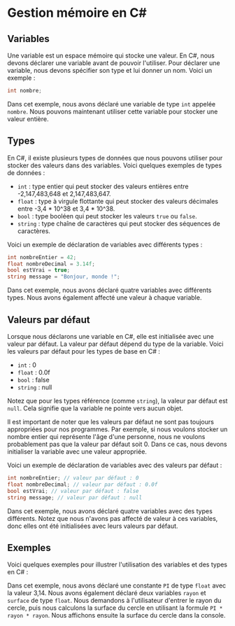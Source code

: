 # Gestion mémoire en C#

## Variables

Une variable est un espace mémoire qui stocke une valeur. En C#, nous devons déclarer une variable avant de pouvoir
l'utiliser. Pour déclarer une variable, nous devons spécifier son type et lui donner un nom. Voici un exemple :

```csharp
int nombre;
```

Dans cet exemple, nous avons déclaré une variable de type `int` appelée `nombre`. Nous pouvons maintenant utiliser cette
variable pour stocker une valeur entière.

## Types

En C#, il existe plusieurs types de données que nous pouvons utiliser pour stocker des valeurs dans des variables. Voici
quelques exemples de types de données :

* `int` : type entier qui peut stocker des valeurs entières entre -2,147,483,648 et 2,147,483,647.
* `float` : type à virgule flottante qui peut stocker des valeurs décimales entre -3,4 \* 10^38 et 3,4 \* 10^38.
* `bool` : type booléen qui peut stocker les valeurs `true` ou `false`.
* `string` : type chaîne de caractères qui peut stocker des séquences de caractères.

Voici un exemple de déclaration de variables avec différents types :

```csharp
int nombreEntier = 42;
float nombreDecimal = 3.14f;
bool estVrai = true;
string message = "Bonjour, monde !";
```

Dans cet exemple, nous avons déclaré quatre variables avec différents types. Nous avons également affecté une valeur à
chaque variable.

## Valeurs par défaut

Lorsque nous déclarons une variable en C#, elle est initialisée avec une valeur par défaut. La valeur par défaut dépend
du type de la variable. Voici les valeurs par défaut pour les types de base en C# :

* `int` : 0
* `float` : 0.0f
* `bool` : false
* `string` : null

Notez que pour les types référence (comme `string`), la valeur par défaut est `null`. Cela signifie que la variable ne
pointe vers aucun objet.

Il est important de noter que les valeurs par défaut ne sont pas toujours appropriées pour nos programmes. Par exemple,
si nous voulons stocker un nombre entier qui représente l'âge d'une personne, nous ne voulons probablement pas que la
valeur par défaut soit 0. Dans ce cas, nous devons initialiser la variable avec une valeur appropriée.

Voici un exemple de déclaration de variables avec des valeurs par défaut :

```csharp
int nombreEntier; // valeur par défaut : 0
float nombreDecimal; // valeur par défaut : 0.0f
bool estVrai; // valeur par défaut : false
string message; // valeur par défaut : null
```

Dans cet exemple, nous avons déclaré quatre variables avec des types différents. Notez que nous n'avons pas affecté de
valeur à ces variables, donc elles ont été initialisées avec leurs valeurs par défaut.

## Exemples

Voici quelques exemples pour illustrer l'utilisation des variables et des types en C# :

Dans cet exemple, nous avons déclaré une constante `PI` de type `float` avec la valeur 3,14. Nous avons également
déclaré deux variables `rayon` et `surface` de type `float`. Nous demandons à l'utilisateur d'entrer le rayon du cercle,
puis nous calculons la surface du cercle en utilisant la formule `PI * rayon * rayon`. Nous affichons ensuite la surface
du cercle dans la console.

